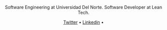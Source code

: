 <p align ="center"> Software Engineering at Universidad Del Norte. Software Developer at Lean Tech. </p>
<p align="center">
  <a href="https://twitter.com/amstrongm29">Twitter</a> •
  <a href="https://www.linkedin.com/in/amstrongmonachello/">Linkedin</a> •
</p>




